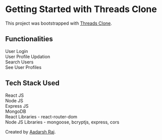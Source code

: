 # Getting Started with Threads Clone

This project was bootstrapped with [Threads Clone](https://main--inspiring-alfajores-6ac495.netlify.app/).


## Functionalities
User Login <br>
User Profile Updation <br>
Search Users <br>
See User Profiles <br>


## Tech Stack Used 
React JS <br>
Node JS <br>
Express JS <br>
MongoDB <br>
React Libraries - react-router-dom <br>
Node JS Libraries - mongoose, bcryptjs, express, cors <br>

Created by [Aadarsh Raj](https://www.linkedin.com/in/aadarsh-raj-80b862216/).